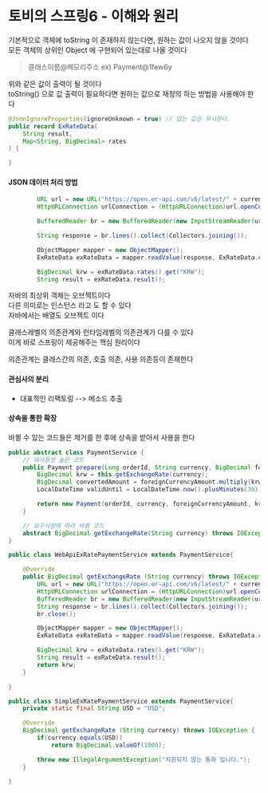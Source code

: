 # 토비의 스프링6 - 이해와 원리

기본적으로 객체에 toString 이 존재하지 않는다면, 원하는 값이 나오지 않을 것이다 <br>
모든 객체의 상위인 Object 에 구현되어 있는대로 나올 것이다 <br>
> 클래스이름@메모리주소 ex) Payment@1few6y

위와 같은 값이 출력이 될 것이다 <br>
toString() 으로 값 출력이 필요하다면 원하는 값으로 재정의 하는 방법을 사용해야 한다 <br>

```java
@JsonIgnoreProperties(ignoreUnknown = true) // 없는 값은 무시한다.
public record ExRateData(
	String result,
	Map<String, BigDecimal> rates
) {

}
```

#### JSON 데이터 처리 방법
```java
		URL url = new URL("https://open.er-api.com/v6/latest/" + currency);
		HttpURLConnection urlConnection = (HttpURLConnection)url.openConnection();

		BufferedReader br = new BufferedReader(new InputStreamReader(urlConnection.getInputStream()));

		String response = br.lines().collect(Collectors.joining());

		ObjectMapper mapper = new ObjectMapper();
		ExRateData exRateData = mapper.readValue(response, ExRateData.class);

		BigDecimal krw = exRateData.rates().get("KRW");
		String result = exRateData.result();
```


자바의 최상위 객체는 오브젝트이다 <br>
다른 의미로는 인스턴스 라고 도 할 수 있다 <br>
자바에서는 배열도 오브젝트 이다 <br>

클래스레벨의 의존관계와 런타임레벨의 의존관계가 다를 수 있다 <br>
이게 바로 스프링이 제공해주는 핵심 원리이다 <br>

의존관계는 클래스간의 의존, 호출 의존, 사용 의존등이 존재한다 <br>

#### 관심사의 분리
- 대표적인 리팩토링 --> 메소드 추출

#### 상속을 통한 확장
바뀔 수 있는 코드들은 제거를 한 후에 상속을 받아서 사용을 한다 <br>
```java
public abstract class PaymentService {
	// 재사용성 높은 코드
	public Payment prepare(Long orderId, String currency, BigDecimal foreignCurrencyAmount) throws IOException {
		BigDecimal krw = this.getExchangeRate(currency);
		BigDecimal convertedAmount = foreignCurrencyAmount.multiply(krw);
		LocalDateTime validUntil = LocalDateTime.now().plusMinutes(30);

		return new Payment(orderId, currency, foreignCurrencyAmount, krw, convertedAmount, validUntil);
	}

	// 요구사항에 따라 바뀔 코드
	abstract BigDecimal getExchangeRate(String currency) throws IOException;
}

public class WebApiExRatePaymentService extends PaymentService{

	@Override
	public BigDecimal getExchangeRate (String currency) throws IOException {
		URL url = new URL("https://open.er-api.com/v6/latest/" + currency);
		HttpURLConnection urlConnection = (HttpURLConnection)url.openConnection();
		BufferedReader br = new BufferedReader(new InputStreamReader(urlConnection.getInputStream()));
		String response = br.lines().collect(Collectors.joining());
		br.close();

		ObjectMapper mapper = new ObjectMapper();
		ExRateData exRateData = mapper.readValue(response, ExRateData.class);

		BigDecimal krw = exRateData.rates().get("KRW");
		String result = exRateData.result();
		return krw;
	}

}

public class SimpleExRatePaymentService extends PaymentService{
	private static final String USD = "USD";

	@Override
	BigDecimal getExchangeRate (String currency) throws IOException {
		if(currency.equals(USD))
			return BigDecimal.valueOf(1000);

		throw new IllegalArgumentException("지원되지 않는 통화 입니다.");
	}

}

```




